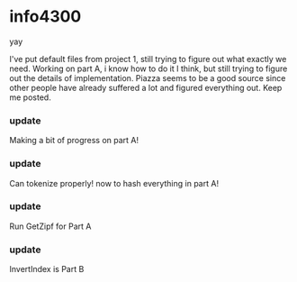 info4300
========

yay

I've put default files from project 1, still trying to figure out what exactly we need. Working on part A, i know how to do it I think, but still trying to figure out the details of implementation. Piazza seems to be a good source since other people have already suffered a lot and figured everything out. Keep me posted. 


### update
Making a bit of progress on part A!
### update
Can tokenize properly! now to hash everything in part A!
### update
Run GetZipf for Part A

### update
InvertIndex is Part B